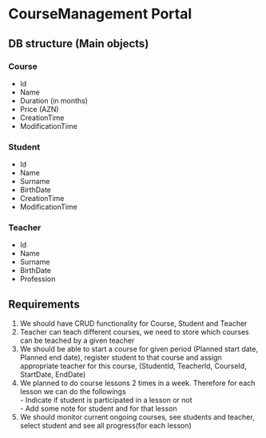 # CourseManagement Portal

## DB structure (Main objects)

 ### Course
- Id
- Name
- Duration (in months)
- Price (AZN)
- CreationTime
- ModificationTime

 ### Student
- Id
- Name
- Surname
- BirthDate
- CreationTime
- ModificationTime


### Teacher
- Id
- Name
- Surname
- BirthDate
- Profession
  
## Requirements
  1. We should have CRUD functionality for Course, Student and Teacher
  2. Teacher can teach different courses, we need to store which courses can be teached by a given teacher
  3. We should be able to start a course for given period (Planned start date, Planned end date), register student to that course and assign appropriate teacher for this course, (StudentId, TeacherId, CourseId, StartDate, EndDate)
  4. We planned to do course lessons 2 times in a week. Therefore for each lesson we can do the followings \
    - Indicate if student is participated in a lesson or not \
    - Add some note for student and for that lesson 
  5. We should monitor current ongoing courses, see students and teacher, select student and see all progress(for each lesson)